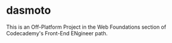 # dasmoto
This is an Off-Platform Project in the Web Foundations section of Codecademy's Front-End ENgineer path.
